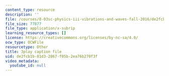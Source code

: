 ```yaml
---
content_type: resource
description: ''
file: /courses/8-03sc-physics-iii-vibrations-and-waves-fall-2016/de2fcb1b81d32867f05b2ea76b270f3f_J1uHGy1tRmM.srt
file_size: 77877
file_type: application/x-subrip
learning_resource_types: []
license: https://creativecommons.org/licenses/by-nc-sa/4.0/
ocw_type: OCWFile
resourcetype: Other
title: 3play caption file
uid: de2fcb1b-81d3-2867-f05b-2ea76b270f3f
video_metadata:
  youtube_id: null
---
```

